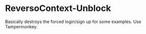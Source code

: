 # ReversoContext-Unblock
Basically destroys the forced login/sign up for some examples. Use Tampermonkey.
